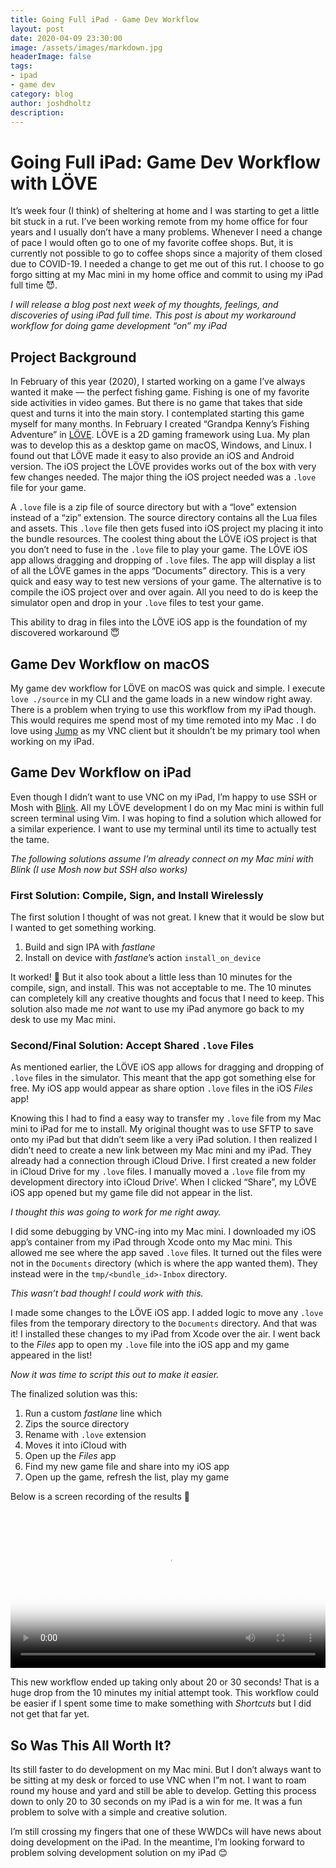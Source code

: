 ```yaml
---
title: Going Full iPad - Game Dev Workflow
layout: post
date: 2020-04-09 23:30:00
image: /assets/images/markdown.jpg
headerImage: false
tags:
- ipad
- game dev
category: blog
author: joshdholtz
description: 
---
```


# Going Full iPad: Game Dev Workflow with LÖVE

It’s week four (I think) of sheltering at home and I was starting to get a little bit stuck in a rut. I’ve been working remote from my home office for four years and I usually don’t have a many problems. Whenever I need a change of pace I would often go to one of my favorite coffee shops. But, it is currently not possible to go to coffee shops since a majority of them closed due to COVID-19. I needed a change to get me out of this rut. I choose to go forgo sitting at my Mac mini in my home office and commit to using my iPad full time 😈.

_I will release a blog post next week of my thoughts, feelings, and discoveries of using iPad full time. This post is about my workaround workflow for doing game development “on” my iPad_

## Project Background

In February of this year (2020), I started working on a game I’ve always wanted it make — the perfect fishing game. Fishing is one of my favorite side activities in video games. But there is no game that takes that side quest and turns it into the main story. I contemplated starting this game myself for many months. In February I created “Grandpa Kenny’s Fishing Adventure” in [LÖVE](https://love2d.org). LÖVE is a 2D gaming framework using Lua. My plan was to develop this as a desktop game on macOS, Windows, and Linux. I found out that LÖVE made it easy to also provide an iOS and Android version. The iOS project the LÖVE provides works out of the box with very few changes needed. The major thing the iOS project needed was a `.love` file for your game.

A `.love` file is a zip file of source directory but with a “love” extension instead of a “zip” extension. The source directory contains all the Lua files and assets. This `.love` file then gets fused into iOS project my placing it into the bundle resources. The coolest thing about the LÖVE iOS project is that you don’t need to fuse in the `.love` file to play your game. The LÖVE iOS app allows dragging and dropping of `.love` files. The app will display a list of all the LÖVE games in the apps “Documents” directory. This is a very quick and easy way to test new versions of your game. The alternative is to compile the iOS project over and over again. All you need to do is keep the simulator open and drop in your `.love` files to test your game.

This ability to drag in files into the LÖVE iOS app is the foundation of my discovered workaround 😇

## Game Dev Workflow on macOS

My game dev workflow for LÖVE on macOS was quick and simple. I execute `love ./source` in my CLI and the game loads in a new window right away. There is a problem when trying to use this workflow from my iPad though. This would requires me spend most of my time remoted into my Mac . I do love using [Jump](https://jumpdesktop.com) as my VNC client but it shouldn’t be my primary tool when working on my iPad.

## Game Dev Workflow on iPad

Even though I didn’t want to use VNC on my iPad, I’m happy to use SSH or Mosh with [Blink](https://blink.sh). All my LÖVE development I do on my Mac mini is within full screen terminal using Vim. I was hoping to find a solution which allowed for a similar experience. I want to use my terminal until its time to actually test the tame.

_The following solutions assume I’m already connect on my Mac mini with Blink (I use Mosh now but SSH also works)_

### First Solution: Compile, Sign, and Install Wirelessly

The first solution I thought of was not great. I knew that it would be slow but I wanted to get something working.

1. Build and sign IPA with _fastlane_
2. Install on device with _fastlane_’s action `install_on_device`

It worked! 🥳 But it also took about a little less than 10 minutes for the compile, sign, and install. This was not acceptable to me. The 10 minutes can completely kill any creative thoughts and focus that I need to keep. This solution also made me _not_ want to use my iPad anymore go back to my desk to use my Mac mini.

### Second/Final Solution: Accept Shared `.love` Files

As mentioned earlier, the LÖVE iOS app allows for dragging and dropping of `.love` files in the simulator. This meant that the app got something else for free. My iOS app would appear as share option `.love` files in the iOS _Files_ app!

Knowing this I had to find a easy way to transfer my `.love` file from my Mac mini to iPad for me to install. My original thought was to use SFTP to save onto my iPad but that didn’t seem like a very iPad solution. I then realized I didn’t need to create a new link between my Mac mini and my iPad. They already had a connection through iCloud Drive. I first created a new folder in iCloud Drive for my `.love` files.  I manually moved a `.love` file from my development directory into iCloud Drive’. When I clicked “Share”, my LÖVE iOS app opened but my game file did not appear in the list.

_I thought this was going to work for me right away._

I did some debugging by VNC-ing into my Mac mini. I downloaded my iOS app’s container from my iPad through Xcode onto my Mac mini. This allowed me see where the app saved `.love` files. It turned out the files were not in the `Documents` directory (which is where the app wanted them). They instead were in the `tmp/<bundle_id>-Inbox` directory.

_This wasn’t bad though! I could work with this._

I made some changes to the LÖVE iOS app. I added logic to move any `.love` files from the temporary directory to the `Documents` directory. And that was it! I installed these changes to my iPad from Xcode over the air. I went back to the _Files_ app to open my `.love` file into the iOS app and my game appeared in the list!

_Now it was time to script this out to make it easier._

The finalized solution was this:

1. Run a custom _fastlane_ line which
  2. Zips the source directory
  3. Rename with `.love` extension
  4. Moves it into iCloud with 
2. Open up the _Files_ app
3. Find my new game file and share into my iOS app
4. Open up the game, refresh the list, play my game

Below is a screen recording of the results 🥰

<video width="100%" poster="/images/love2d_ios_screen_recording_poster.png" controls>
  <source src="/images/love2d_ios_screen_recording.mp4" type="video/mp4">
Your browser does not support the video tag.
</video>



This new workflow ended up taking only about 20 or 30 seconds! That is a huge drop from the 10 minutes my initial attempt took. This workflow could be easier if I spent some time to make something with _Shortcuts_ but I did not get that far yet.

## So Was This All Worth It?

Its still faster to do development on my Mac mini. But I don’t always want to be sitting at my desk or forced to use VNC when I”m not. I want to roam round my house and yard and still be able to develop. Getting this process down to only 20 to 30 seconds on my iPad is a win for me. It was a fun problem to solve with a simple and creative solution.

I’m still crossing my fingers that one of these WWDCs will have news about doing development on the iPad. In the meantime, I’m looking forward to problem solving development solution on my iPad 😊
